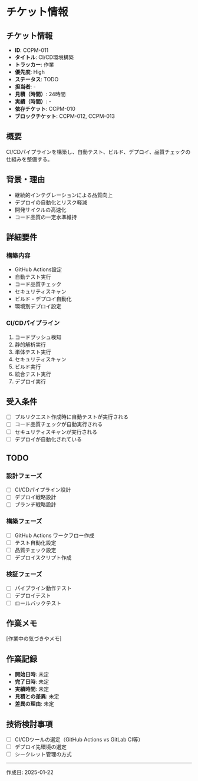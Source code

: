 # チケット情報

## チケット情報
- **ID**: CCPM-011
- **タイトル**: CI/CD環境構築
- **トラッカー**: 作業
- **優先度**: High
- **ステータス**: TODO
- **担当者**: -
- **見積（時間）**: 24時間
- **実績（時間）**: -
- **依存チケット**: CCPM-010
- **ブロックチケット**: CCPM-012, CCPM-013

## 概要
CI/CDパイプラインを構築し、自動テスト、ビルド、デプロイ、品質チェックの仕組みを整備する。

## 背景・理由
- 継続的インテグレーションによる品質向上
- デプロイの自動化とリスク軽減
- 開発サイクルの高速化
- コード品質の一定水準維持

## 詳細要件
### 構築内容
- GitHub Actions設定
- 自動テスト実行
- コード品質チェック
- セキュリティスキャン
- ビルド・デプロイ自動化
- 環境別デプロイ設定

### CI/CDパイプライン
1. コードプッシュ検知
2. 静的解析実行
3. 単体テスト実行
4. セキュリティスキャン
5. ビルド実行
6. 統合テスト実行
7. デプロイ実行

## 受入条件
- [ ] プルリクエスト作成時に自動テストが実行される
- [ ] コード品質チェックが自動実行される
- [ ] セキュリティスキャンが実行される
- [ ] デプロイが自動化されている

## TODO
### 設計フェーズ
- [ ] CI/CDパイプライン設計
- [ ] デプロイ戦略設計
- [ ] ブランチ戦略設計

### 構築フェーズ
- [ ] GitHub Actions ワークフロー作成
- [ ] テスト自動化設定
- [ ] 品質チェック設定
- [ ] デプロイスクリプト作成

### 検証フェーズ
- [ ] パイプライン動作テスト
- [ ] デプロイテスト
- [ ] ロールバックテスト

## 作業メモ
[作業中の気づきやメモ]

## 作業記録
- **開始日時**: 未定
- **完了日時**: 未定
- **実績時間**: 未定
- **見積との差異**: 未定
- **差異の理由**: 未定

## 技術検討事項
- [ ] CI/CDツールの選定（GitHub Actions vs GitLab CI等）
- [ ] デプロイ先環境の選定
- [ ] シークレット管理の方式

---

作成日: 2025-01-22